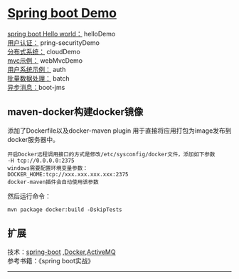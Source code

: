# [Spring boot Demo](https://github.com/shuchun/bootExample)  

[spring boot Hello world：](https://github.com/shuchun/bootExample/tree/master/helloboot) helloDemo    
[用户认证：](https://github.com/shuchun/bootExample/tree/master/securityExample) pring-securityDemo   
[分布式系统：](https://github.com/shuchun/bootExample/tree/master/cloudDemo) cloudDemo     
[mvc示例：](https://github.com/shuchun/bootExample/tree/master/webmvcDemo) webMvcDemo      
[用户系统示例：](https://github.com/shuchun/bootExample/tree/master/auth) auth     
[批量数据处理：](https://github.com/shuchun/bootExample/tree/master/batch) batch    
[异步消息：](https://github.com/shuchun/bootExample/tree/master/boot-jms)boot-jms     



## maven-docker构建docker镜像   
添加了Dockerfile以及docker-maven plugin 用于直接将应用打包为image发布到   
docker服务器中。   
```
开启Docker远程调用接口的方式是修改/etc/sysconfig/docker文件，添加如下参数  
-H tcp://0.0.0.0:2375   
windows需要配置环境变量参数：    
DOCKER_HOME:tcp://xxx.xxx.xxx.xxx:2375   
docker-maven插件会自动使用该参数
```
然后运行命令：
```
mvn package docker:build -DskipTests
```  

## 扩展   

技术：[spring-boot](http://projects.spring.io/spring-boot/)
,[Docker](http://www.oschina.net/translate/tag/docker),[ActiveMQ](http://activemq.apache.org/)    
参考书籍：《spring boot实战》   

----  

